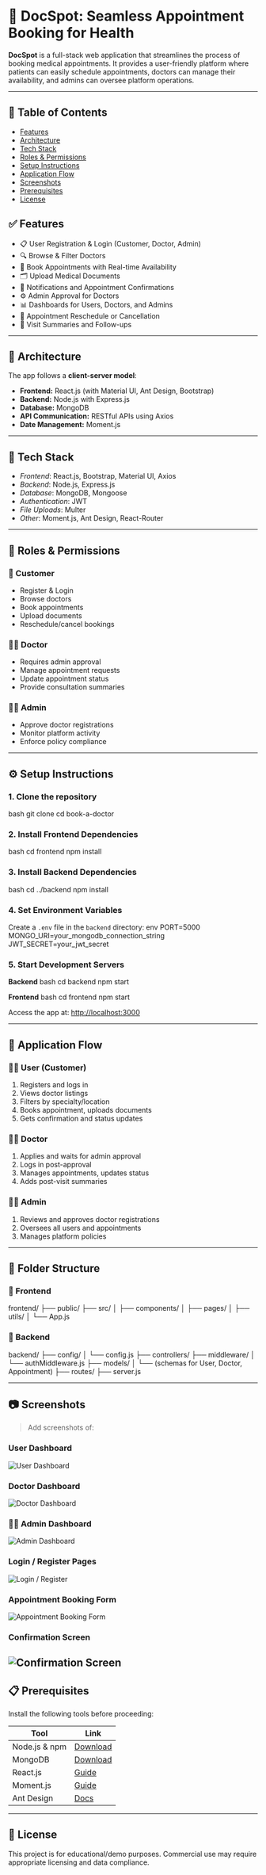 # 📘 DocSpot: Seamless Appointment Booking for Health

**DocSpot** is a full-stack web application that streamlines the process of booking medical appointments. It provides a user-friendly platform where patients can easily schedule appointments, doctors can manage their availability, and admins can oversee platform operations.

---

## 📌 Table of Contents

- [Features](#features)
- [Architecture](#architecture)
- [Tech Stack](#tech-stack)
- [Roles & Permissions](#roles--permissions)
- [Setup Instructions](#setup-instructions)
- [Application Flow](#application-flow)
- [Screenshots](#screenshots)
- [Prerequisites](#prerequisites)
- [License](#license)


## ✅ Features

- 📋 User Registration & Login (Customer, Doctor, Admin)
- 🔍 Browse & Filter Doctors
- 📅 Book Appointments with Real-time Availability
- 🗂 Upload Medical Documents
- 🔔 Notifications and Appointment Confirmations
- ⚙ Admin Approval for Doctors
- 📊 Dashboards for Users, Doctors, and Admins
- 🔄 Appointment Reschedule or Cancellation
- 📁 Visit Summaries and Follow-ups

---

## 🧱 Architecture

The app follows a **client-server model**:

- **Frontend:** React.js (with Material UI, Ant Design, Bootstrap)
- **Backend:** Node.js with Express.js
- **Database:** MongoDB
- **API Communication:** RESTful APIs using Axios
- **Date Management:** Moment.js

---

## 🔧 Tech Stack

- *Frontend*: React.js, Bootstrap, Material UI, Axios
- *Backend*: Node.js, Express.js
- *Database*: MongoDB, Mongoose
- *Authentication*: JWT
- *File Uploads*: Multer
- *Other*: Moment.js, Ant Design, React-Router
---

## 👥 Roles & Permissions

### 👤 Customer
- Register & Login
- Browse doctors
- Book appointments
- Upload documents
- Reschedule/cancel bookings

### 🧑‍⚕️ Doctor
- Requires admin approval
- Manage appointment requests
- Update appointment status
- Provide consultation summaries

### 👨‍💼 Admin
- Approve doctor registrations
- Monitor platform activity
- Enforce policy compliance

---

## ⚙️ Setup Instructions

### 1. Clone the repository
bash
git clone <repo-url>
cd book-a-doctor

### 2. Install Frontend Dependencies
bash
cd frontend
npm install

### 3. Install Backend Dependencies
bash
cd ../backend
npm install

### 4. Set Environment Variables

Create a `.env` file in the `backend` directory:
env
PORT=5000
MONGO_URI=your_mongodb_connection_string
JWT_SECRET=your_jwt_secret

### 5. Start Development Servers

**Backend**
bash
cd backend
npm start

**Frontend**
bash
cd frontend
npm start

Access the app at: [http://localhost:3000](http://localhost:3000)

---

## 🔄 Application Flow

### 🧑‍💻 User (Customer)
1. Registers and logs in
2. Views doctor listings
3. Filters by specialty/location
4. Books appointment, uploads documents
5. Gets confirmation and status updates

### 👨‍⚕️ Doctor
1. Applies and waits for admin approval
2. Logs in post-approval
3. Manages appointments, updates status
4. Adds post-visit summaries

### 👨‍💼 Admin
1. Reviews and approves doctor registrations
2. Oversees all users and appointments
3. Manages platform policies

---

## 🧪 Folder Structure

### 📁 Frontend
frontend/
├── public/
├── src/
│   ├── components/
│   ├── pages/
│   ├── utils/
│   └── App.js


### 📁 Backend
backend/
├── config/
│   └── config.js
├── controllers/
├── middleware/
│   └── authMiddleware.js
├── models/
│   └── (schemas for User, Doctor, Appointment)
├── routes/
├── server.js

---

## 📷 Screenshots

> Add screenshots of:
###  User Dashboard
![User Dashboard](../ProjectFiles/frontend/screenshots/user_dashboard.png)

### Doctor Dashboard
![Doctor Dashboard](../ProjectFiles/frontend/screenshots/doctor_dashboard.png)

### 👨‍💼 Admin Dashboard
![Admin Dashboard](../ProjectFiles/frontend/screenshots/admin_dashboard.png)

### Login / Register Pages
![Login / Register](../ProjectFiles/frontend/screenshots/registration.png)

### Appointment Booking Form
![Appointment Booking Form](../ProjectFiles/frontend/screenshots/appointment_booking.png)

### Confirmation Screen
![Confirmation Screen](../ProjectFiles/frontend/screenshots/Confirmation.png)
---

## 📋 Prerequisites

Install the following tools before proceeding:

| Tool          | Link |
|---------------|------|
| Node.js & npm | [Download](https://nodejs.org/en/download/) |
| MongoDB       | [Download](https://www.mongodb.com/try/download/community) |
| React.js      | [Guide](https://reactjs.org/docs/create-a-new-react-app.html) |
| Moment.js     | [Guide](https://momentjs.com/) |
| Ant Design    | [Docs](https://ant.design/docs/react/introduce) |

---

## 📄 License

This project is for educational/demo purposes. Commercial use may require appropriate licensing and data compliance.